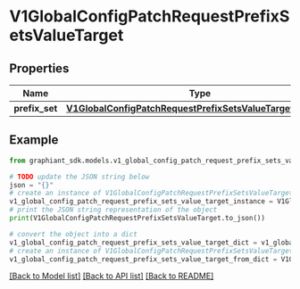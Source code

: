 # V1GlobalConfigPatchRequestPrefixSetsValueTarget


## Properties

Name | Type | Description | Notes
------------ | ------------- | ------------- | -------------
**prefix_set** | [**V1GlobalConfigPatchRequestPrefixSetsValueTargetPrefixSet**](V1GlobalConfigPatchRequestPrefixSetsValueTargetPrefixSet.md) |  | [optional] 

## Example

```python
from graphiant_sdk.models.v1_global_config_patch_request_prefix_sets_value_target import V1GlobalConfigPatchRequestPrefixSetsValueTarget

# TODO update the JSON string below
json = "{}"
# create an instance of V1GlobalConfigPatchRequestPrefixSetsValueTarget from a JSON string
v1_global_config_patch_request_prefix_sets_value_target_instance = V1GlobalConfigPatchRequestPrefixSetsValueTarget.from_json(json)
# print the JSON string representation of the object
print(V1GlobalConfigPatchRequestPrefixSetsValueTarget.to_json())

# convert the object into a dict
v1_global_config_patch_request_prefix_sets_value_target_dict = v1_global_config_patch_request_prefix_sets_value_target_instance.to_dict()
# create an instance of V1GlobalConfigPatchRequestPrefixSetsValueTarget from a dict
v1_global_config_patch_request_prefix_sets_value_target_from_dict = V1GlobalConfigPatchRequestPrefixSetsValueTarget.from_dict(v1_global_config_patch_request_prefix_sets_value_target_dict)
```
[[Back to Model list]](../README.md#documentation-for-models) [[Back to API list]](../README.md#documentation-for-api-endpoints) [[Back to README]](../README.md)


